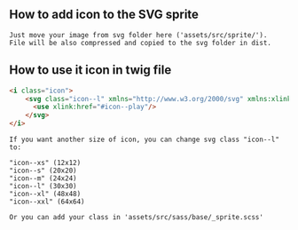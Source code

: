 ## How to add icon to the SVG sprite

```plain
Just move your image from svg folder here ('assets/src/sprite/').
File will be also compressed and copied to the svg folder in dist.
```

## How to use it icon in twig file

```html
<i class="icon">
    <svg class="icon--l" xmlns="http://www.w3.org/2000/svg" xmlns:xlink="http://www.w3.org/1999/xlink">
      <use xlink:href="#icon--play"/>
    </svg>
</i>
```

```plain
If you want another size of icon, you can change svg class "icon--l" to:

"icon--xs" (12x12)
"icon--s" (20x20)
"icon--m" (24x24)
"icon--l" (30x30)
"icon--xl" (48x48)
"icon--xxl" (64x64)

Or you can add your class in 'assets/src/sass/base/_sprite.scss'
```
